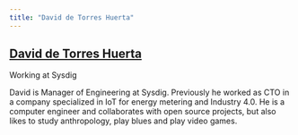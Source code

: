 ```yaml
---
title: "David de Torres Huerta"
---
```

## [David de Torres Huerta](https://twitter.com/@maellyssa)

Working at Sysdig

David is Manager of Engineering at Sysdig. Previously he worked as CTO in a company specialized in IoT for energy metering and Industry 4.0. He is a computer engineer and collaborates with open source projects, but also likes to study anthropology, play blues and play video games. 
